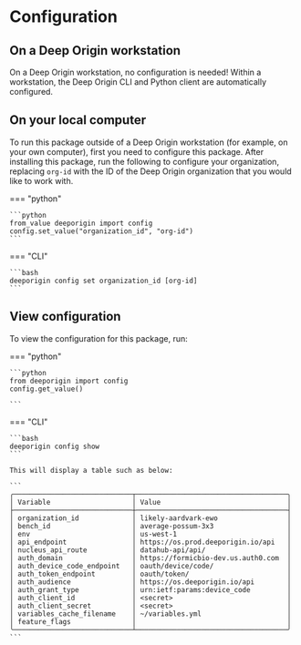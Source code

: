 # Configuration

## On a Deep Origin workstation

On a Deep Origin workstation, no configuration is needed! Within a workstation, the Deep Origin CLI and Python client are automatically configured.

## On your local computer

To run this package outside of a Deep Origin workstation (for example, on your own computer), first you need to configure this package. After installing this package, run the following to configure your organization, replacing `org-id` with the ID of the Deep Origin organization that you would like to work with.

=== "python"


    ```python
    from_value deeporigin import config
    config.set_value("organization_id", "org-id")
    ```


=== "CLI"

    ```bash
    deeporigin config set organization_id [org-id]
    ```

## View configuration

To view the configuration for this package, run:

=== "python"

    ```python
    from deeporigin import config
    config.get_value()

    ```

=== "CLI"

    ```bash
    deeporigin config show
    ```

    This will display a table such as below:

    ```
    ╭─────────────────────────────┬─────────────────────────────────────╮
    │ Variable                    │ Value                               │
    ├─────────────────────────────┼─────────────────────────────────────┤
    │ organization_id             │ likely-aardvark-ewo                 │
    │ bench_id                    │ average-possum-3x3                  │
    │ env                         │ us-west-1                           │
    │ api_endpoint                │ https://os.prod.deeporigin.io/api   │
    │ nucleus_api_route           │ datahub-api/api/                    │
    │ auth_domain                 │ https://formicbio-dev.us.auth0.com  │
    │ auth_device_code_endpoint   │ oauth/device/code/                  │
    │ auth_token_endpoint         │ oauth/token/                        │
    │ auth_audience               │ https://os.deeporigin.io/api        │
    │ auth_grant_type             │ urn:ietf:params:device_code         │
    │ auth_client_id              │ <secret>                            │
    │ auth_client_secret          │ <secret>                            │
    │ variables_cache_filename    │ ~/variables.yml                     │
    │ feature_flags               │                                     │
    ╰─────────────────────────────┴─────────────────────────────────────╯
    ```
